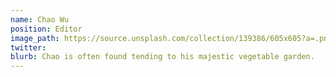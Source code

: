 ```yaml
---
name: Chao Wu
position: Editor
image_path: https://source.unsplash.com/collection/139386/605x605?a=.png
twitter: 
blurb: Chao is often found tending to his majestic vegetable garden.
---
```

